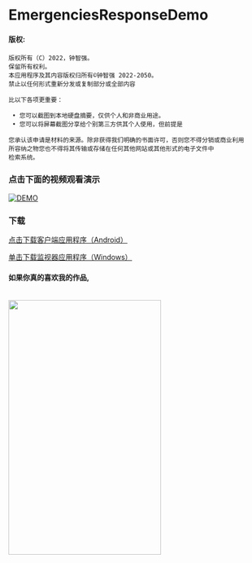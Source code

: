 # EmergenciesResponseDemo
 
#### 版权:
```
版权所有（C）2022，钟智强。
保留所有权利。
本应用程序及其内容版权归所有©钟智强 2022-2050。
禁止以任何形式重新分发或复制部分或全部内容

比以下各项更重要：

 • 您可以截图到本地硬盘摘要，仅供个人和非商业用途。
 • 您可以将屏幕截图分享给个别第三方供其个人使用，但前提是

您承认该申请是材料的来源。除非获得我们明确的书面许可，否则您不得分销或商业利用
所容纳之物您也不得将其传输或存储在任何其他网站或其他形式的电子文件中
检索系统。
```
### 点击下面的视频观看演示
[![DEMO](
https://pbs.twimg.com/media/FKc9FunUcAMEBRC?format=jpg&name=large)](
https://www.linkedin.com/embed/feed/update/urn:li:ugcPost:6894671295250857984?compact=1 "Linkedin")

### 下载

[点击下载客户端应用程序（Android）](https://github.com/johnmelodyme/EmergenciesResponseDemo/releases/download/1.1.1/emergencies.apk)

[单击下载监视器应用程序（Windows）](https://github.com/johnmelodyme/EmergenciesResponseDemo/releases/download/MonitorApp/EmergenciesDemo-Monitor.zip)


#### 如果你真的喜欢我的作品,
<br />
<img src="https://raw.githubusercontent.com/johnmelodyme/current_location/johnmelodyme-alipayqr/IMG_4026.JPG"  style="height: 500px !important;width: 300px !important;" >
